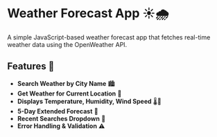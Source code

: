 

# Weather Forecast App ☀️🌧️

A simple JavaScript-based weather forecast app that fetches real-time weather data using the OpenWeather API.

## Features 🚀
- **Search Weather by City Name** 🏙️
- **Get Weather for Current Location** 📍
- **Displays Temperature, Humidity, Wind Speed** 🌡️💨
- **5-Day Extended Forecast** 📅
- **Recent Searches Dropdown** 🔄
- **Error Handling & Validation** ⚠️

